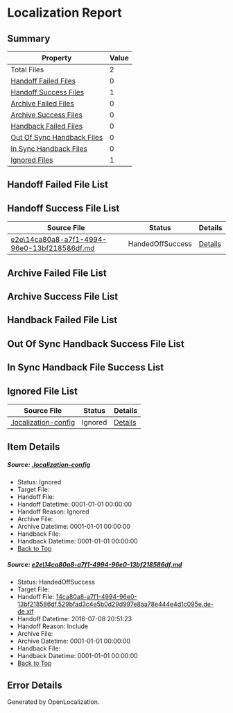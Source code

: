 # <a name='report-top'></a> Localization Report

## Summary
 Property | Value 
 -------- | ----- 
 Total Files | 2
[ Handoff Failed Files ](#handoff-failed-list)| 0
[ Handoff Success Files ](#handoff-success-list)| 1
[ Archive Failed Files ](#archive-failed-list)| 0
[ Archive Success Files ](#archive-success-list)| 0
[ Handback Failed Files ](#handback-failed-list)| 0
[ Out Of Sync Handback Files ](#outofsync-handback-success-list)| 0
[ In Sync Handback Files ](#insync-handback-success-list)| 0
[ Ignored Files ](#ignored-list)| 1

## <a name='handoff-failed-list'></a> Handoff Failed File List

## <a name='handoff-success-list'></a> Handoff Success File List
 Source File | Status | Details 
 ----------- | ------ | ------- 
 [e2e\14ca80a8-a7f1-4994-96e0-13bf218586df.md](https://github.com/OpenLocalizationTestOrg/oltest/blob/fb02af244be3b5e0c78d27502960ef1f72e0a362/e2e/14ca80a8-a7f1-4994-96e0-13bf218586df.md) | HandedOffSuccess | [Details](#5da8846b5b95ff20bf2c9d2cda38d94b298cd4c81)

## <a name='archive-failed-list'></a> Archive Failed File List

## <a name='archive-success-list'></a> Archive Success File List

## <a name='handback-failed-list'></a> Handback Failed File List

## <a name='outofsync-handback-success-list'></a> Out Of Sync Handback Success File List

## <a name='insync-handback-success-list'></a> In Sync Handback File Success List

## <a name='ignored-list'></a> Ignored File List
 Source File | Status | Details 
 ----------- | ------ | ------- 
 [.localization-config](https://github.com/OpenLocalizationTestOrg/oltest/blob/fb02af244be3b5e0c78d27502960ef1f72e0a362/.localization-config) | Ignored | [Details](#3d4f252ac210baf56311d7e97dcc2db10974dbd20)

## Item Details
##### <a name='3d4f252ac210baf56311d7e97dcc2db10974dbd20'></a> Source: [.localization-config](https://github.com/OpenLocalizationTestOrg/oltest/blob/fb02af244be3b5e0c78d27502960ef1f72e0a362/.localization-config)
* Status: Ignored
* Target File: 
* Handoff File: 
* Handoff Datetime: 0001-01-01 00:00:00
* Handoff Reason: Ignored
* Archive File: 
* Archive Datetime: 0001-01-01 00:00:00
* Handback File: 
* Handback Datetime: 0001-01-01 00:00:00
* [Back to Top](#report-top)

##### <a name='5da8846b5b95ff20bf2c9d2cda38d94b298cd4c81'></a> Source: [e2e\14ca80a8-a7f1-4994-96e0-13bf218586df.md](https://github.com/OpenLocalizationTestOrg/oltest/blob/fb02af244be3b5e0c78d27502960ef1f72e0a362/e2e/14ca80a8-a7f1-4994-96e0-13bf218586df.md)
* Status: HandedOffSuccess
* Target File: 
* Handoff File: [14ca80a8-a7f1-4994-96e0-13bf218586df.529bfad3c4e5b0d29d997e8aa78e444e4d1c095e.de-de.xlf](https://github.com/OpenLocalizationTestOrg/olhandoff-e2e/blob/ceb0adffd32b4d76a712f269610865b82248832d/ol-handoff/OpenLocalizationTestOrg/oltest-dede-fly/ci/ht/14ca80a8-a7f1-4994-96e0-13bf218586df.529bfad3c4e5b0d29d997e8aa78e444e4d1c095e.de-de.xlf)
* Handoff Datetime: 2016-07-08 20:51:23
* Handoff Reason: Include
* Archive File: 
* Archive Datetime: 0001-01-01 00:00:00
* Handback File: 
* Handback Datetime: 0001-01-01 00:00:00
* [Back to Top](#report-top)


## Error Details

Generated by OpenLocalization.
